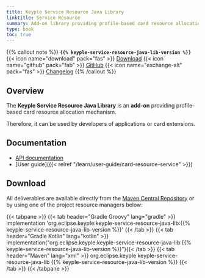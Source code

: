 ```yaml
---
title: Keyple Service Resource Java Library
linktitle: Service Resource
summary: Add-on library providing profile-based card resource allocation mechanism.
type: book
toc: true
---
```


{{% callout note %}}
**`{{% keyple-service-resource-java-lib-version %}}`**
<span class="component-metadata">{{< icon name="download" pack="fas" >}} [Download](#download)</span>
<span class="component-metadata">{{< icon name="github" pack="fab" >}} [GitHub](https://github.com/eclipse/keyple-service-resource-java-lib/)</span>
<span class="component-metadata">{{< icon name="exchange-alt" pack="fas" >}} [Changelog](https://github.com/eclipse/keyple-service-resource-java-lib/blob/main/CHANGELOG.md)</span>
{{% /callout %}}

## Overview

The **Keyple Service Resource Java Library** is an **add-on** providing profile-based card resource allocation mechanism.

Therefore, it can be used by developers of applications or card extensions.

## Documentation

* [API documentation](https://eclipse.github.io/keyple-service-resource-java-lib)
* [User guide]({{< relref "/learn/user-guide/card-resource-service" >}})

## Download

All deliverables are available directly from the [Maven Central Repository](https://central.sonatype.dev/search?q=keyple-service-resource-java-lib) or by using one of the project resource managers below:

{{< tabpane >}}
{{< tab header="Gradle Groovy" lang="gradle" >}}
implementation 'org.eclipse.keyple:keyple-service-resource-java-lib:{{% keyple-service-resource-java-lib-version %}}'
{{< /tab >}}
{{< tab header="Gradle Kotlin" lang="kotlin" >}}
implementation("org.eclipse.keyple:keyple-service-resource-java-lib:{{% keyple-service-resource-java-lib-version %}}"){{< /tab >}}
{{< tab header="Maven" lang="xml" >}}
<dependency>
  <groupId>org.eclipse.keyple</groupId>
  <artifactId>keyple-service-resource-java-lib</artifactId>
  <version>{{% keyple-service-resource-java-lib-version %}}</version>
</dependency>
{{< /tab >}}
{{< /tabpane >}}